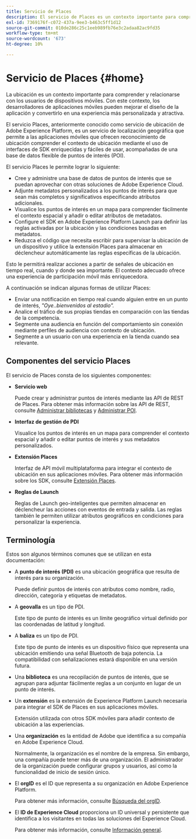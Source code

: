 ```yaml
---
title: Servicio de Places
description: El servicio de Places es un contexto importante para comprender la participación de los usuarios móviles. Con este contexto, los desarrolladores de aplicaciones móviles pueden mejorar el diseño de la aplicación y convertirlo en una experiencia más personalizada y atractiva.
exl-id: 7369176f-c072-437a-9ee3-b463c5ff1d12
source-git-commit: 010de286c25c1eeb989fb76e3c2adaa82ac9fd35
workflow-type: tm+mt
source-wordcount: '673'
ht-degree: 10%

---
```


# Servicio de Places {#home}

La ubicación es un contexto importante para comprender y relacionarse con los usuarios de dispositivos móviles. Con este contexto, los desarrolladores de aplicaciones móviles pueden mejorar el diseño de la aplicación y convertirlo en una experiencia más personalizada y atractiva.

El servicio Places, anteriormente conocido como servicio de ubicación de Adobe Experience Platform, es un servicio de localización geográfica que permite a las aplicaciones móviles que ofrecen reconocimiento de ubicación comprender el contexto de ubicación mediante el uso de interfaces de SDK enriquecidas y fáciles de usar, acompañadas de una base de datos flexible de puntos de interés (POI).

El servicio Places le permite lograr lo siguiente:

* Cree y administre una base de datos de puntos de interés que se puedan aprovechar con otras soluciones de Adobe Experience Cloud.
* Adjunte metadatos personalizados a los puntos de interés para que sean más completos y significativos especificando atributos adicionales.
* Visualice los puntos de interés en un mapa para comprender fácilmente el contexto espacial y añadir o editar atributos de metadatos.
* Configure el SDK en Adobe Experience Platform Launch para definir las reglas activadas por la ubicación y las condiciones basadas en metadatos.
* Reduzca el código que necesita escribir para supervisar la ubicación de un dispositivo y utilice la extensión Places para almacenar en déclencheur automáticamente las reglas específicas de la ubicación.

Esto le permitirá realizar acciones a partir de señales de ubicación en tiempo real, cuando y donde sea importante. El contexto adecuado ofrece una experiencia de participación móvil más enriquecedora.

A continuación se indican algunas formas de utilizar Places:

* Enviar una notificación en tiempo real cuando alguien entre en un punto de interés, *&quot;Oye..bienvenidos al estadio&quot;.*
* Analice el tráfico de sus propias tiendas en comparación con las tiendas de la competencia.
* Segmente una audiencia en función del comportamiento sin conexión mediante perfiles de audiencia con contexto de ubicación.
* Segmente a un usuario con una experiencia en la tienda cuando sea relevante.

## Componentes del servicio Places

El servicio de Places consta de los siguientes componentes:

* **Servicio web**

   Puede crear y administrar puntos de interés mediante las API de REST de Places. Para obtener más información sobre las API de REST, consulte [Administrar bibliotecas](/help/web-service-api/api-usage/manage-libraries/manage-libraries.md) y [Administrar POI](/help/web-service-api/api-usage/manage-pois/manage-pois.md).

* **Interfaz de gestión de PDI**

   Visualice los puntos de interés en un mapa para comprender el contexto espacial y añadir o editar puntos de interés y sus metadatos personalizados.

* **Extensión Places**

   Interfaz de API móvil multiplataforma para integrar el contexto de ubicación en sus aplicaciones móviles. Para obtener más información sobre los SDK, consulte [Extensión Places](/help/places-ext-aep-sdks/places-extension/places-extension.md).

* **Reglas de Launch**

   Reglas de Launch geo-inteligentes que permiten almacenar en déclencheur las acciones con eventos de entrada y salida. Las reglas también le permiten utilizar atributos geográficos en condiciones para personalizar la experiencia.

## Terminología

Estos son algunos términos comunes que se utilizan en esta documentación:

* A **punto de interés (PDI)** es una ubicación geográfica que resulta de interés para su organización.

   Puede definir puntos de interés con atributos como nombre, radio, dirección, categoría y etiquetas de metadatos.

* A **geovalla** es un tipo de PDI.

   Este tipo de punto de interés es un límite geográfico virtual definido por las coordenadas de latitud y longitud.

* A **baliza** es un tipo de PDI.

   Este tipo de punto de interés es un dispositivo físico que representa una ubicación emitiendo una señal Bluetooth de baja potencia. La compatibilidad con señalizaciones estará disponible en una versión futura.

* Una **biblioteca** es una recopilación de puntos de interés, que se agrupan para adjuntar fácilmente reglas a un conjunto en lugar de un punto de interés.

* Un **extensión** es la extensión de Experience Platform Launch necesaria para integrar el SDK de Places en sus aplicaciones móviles.

   Extensión utilizada con otros SDK móviles para añadir contexto de ubicación a las experiencias.

* Una **organización** es la entidad de Adobe que identifica a su compañía en Adobe Experience Cloud.

   Normalmente, la organización es el nombre de la empresa. Sin embargo, una compañía puede tener más de una organización. El administrador de la organización puede configurar grupos y usuarios, así como la funcionalidad de inicio de sesión único.

* El **orgID** es el ID que representa a su organización en Adobe Experience Platform.

   Para obtener más información, consulte [Búsqueda del orgID](https://forums.adobe.com/thread/2339895).

* El **ID de Experience Cloud** proporciona un ID universal y persistente que identifica a los visitantes en todas las soluciones del Experience Cloud.

   Para obtener más información, consulte [Información general](https://docs.adobe.com/content/help/es-ES/id-service/using/intro/overview.html).
